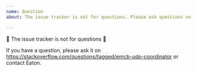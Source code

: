 ```yaml
---
name: Question
about: The issue tracker is not for questions. Please ask questions on https://stackoverflow.com/questions/tagged/emcb-udp-coordinator or contact Eaton.

---
```


🚨 The issue tracker is not for questions 🚨

If you have a question, please ask it on https://stackoverflow.com/questions/tagged/emcb-udp-coordinator or contact Eaton.

